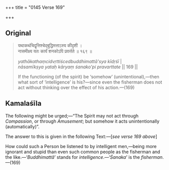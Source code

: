 +++
title = "0145 Verse 169"

+++
## Original 
>
> यथाकथंचिद्वृत्तिश्चेद्बुद्धिमत्ताऽस्य कीदृशी ।  
> नासमीक्ष्य यतः कार्यं शनकोऽपि प्रवर्त्तते ॥ १६९ ॥ 
>
> *yathākathaṃcidvṛttiścedbuddhimattā'sya kīdṛśī* \|  
> *nāsamīkṣya yataḥ kāryaṃ śanako'pi pravarttate* \|\| 169 \|\| 
>
> If the functioning (of the spirit) be ‘somehow’ (unintentional),—then what sort of ‘intelligence’ is his?—since even the fisherman does not act without thinking over the effect of his action.—(169)



## Kamalaśīla

The following might be urged;—“The Spirit may not act through *Compassion*, or through *Amusement*; but somehow it acts unintentionally (automatically)”.

The answer to this is given in the following Text:—[*see verse 169 above*]

How could such a Person be listened to by intelligent men,—being more ignorant and stupid than even such common people as the fisherman and the like.—‘*Buddhimattā*’ stands for *intelligence*.—‘*Śanaka*’ is the *fisherman*.—(169)


